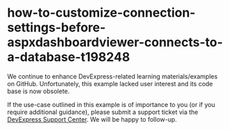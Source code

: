
# how-to-customize-connection-settings-before-aspxdashboardviewer-connects-to-a-database-t198248

We continue to enhance DevExpress-related learning materials/examples on GitHub. Unfortunately, this example lacked user interest and its code base is now obsolete.

If the use-case outlined in this example is of importance to you (or if you require additional guidance), please submit a support ticket via the [DevExpress Support Center](https://supportcenter.devexpress.com/ticket/create?followUpTo=T198248). We will be happy to follow-up.